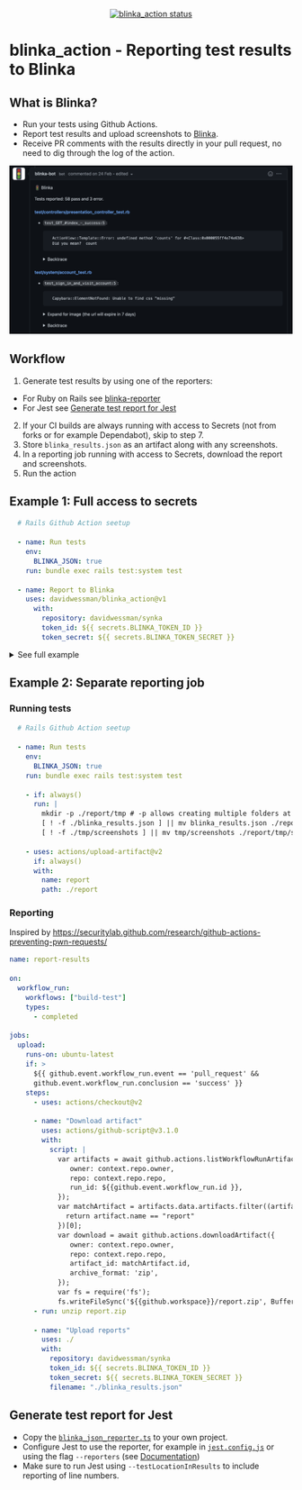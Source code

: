 <p align="center">
  <a href="https://github.com/davidwessman/blinka_action">
    <img alt="blinka_action status" src="https://github.com/davidwessman/blinka_action/workflows/build-test/badge.svg">
  </a>
</p>

# blinka_action - Reporting test results to Blinka

## What is Blinka?

- Run your tests using Github Actions.
- Report test results and upload screenshots to [Blinka](https://www.blinka.app).
- Receive PR comments with the results directly in your pull request, no need to dig through the log of the action.

![Example of Blinka comment on a pull request](./blinka-example.png?raw=true)

## Workflow

1. Generate test results by using one of the reporters:
  - For Ruby on Rails see [blinka-reporter](https://github.com/davidwessman/blinka-reporter)
  - For Jest see [Generate test report for Jest](#generate-test-report-for-jest)
2. If your CI builds are always running with access to Secrets (not from forks or for example Dependabot), skip to step 7.
3. Store `blinka_results.json` as an artifact along with any screenshots.
4. In a reporting job running with access to Secrets, download the report and screenshots.
5. Run the action


## Example 1: Full access to secrets

```yaml
  # Rails Github Action seetup

  - name: Run tests
    env:
      BLINKA_JSON: true
    run: bundle exec rails test:system test

  - name: Report to Blinka
    uses: davidwessman/blinka_action@v1
      with:
        repository: davidwessman/synka
        token_id: ${{ secrets.BLINKA_TOKEN_ID }}
        token_secret: ${{ secrets.BLINKA_TOKEN_SECRET }}
```

<details>

  <summary>See full example</summary>

  ```yaml
  name: Main
  on: [push]

  jobs:
    tests:
      name: Tests
      runs-on: ubuntu-20.04
      services:
        postgres:
          image: postgres:13
          env:
            POSTGRES_USER: postgres
            POSTGRES_DB: synka_test
            POSTGRES_PASSWORD: "password"
          ports: ["5432:5432"]

      steps:
        - name: Checkout code
          uses: actions/checkout@v2

        - name: Setup Ruby
          uses: ruby/setup-ruby@v1
          with:
            bundler-cache: true

        - name: Setup Node
          uses: actions/setup-node@v1
          with:
            node-version: 12.x

        - name: Find yarn cache location
          id: yarn-cache
          run: echo "::set-output name=dir::$(yarn cache dir)"

        - name: JS package cache
          uses: actions/cache@v1
          with:
            path: ${{ steps.yarn-cache.outputs.dir }}
            key: ${{ runner.os }}-yarn-${{ hashFiles('**/yarn.lock') }}
            restore-keys: |
              ${{ runner.os }}-yarn-

        - name: Install packages
          run: |
            yarn install --pure-lockfile

        - name: Setup test database
          env:
            RAILS_ENV: test
            PGHOST: localhost
            PGUSER: myapp
          run: |
            bin/rails db:setup

        - name: Run tests
          env:
            BLINKA_JSON: true
          run: bundle exec rails test:system test

        - name: Report to Blinka
          uses: davidwessman/blinka_action@v1
            with:
              repository: davidwessman/synka
              token_id: ${{ secrets.BLINKA_TOKEN_ID }}
              token_secret: ${{ secrets.BLINKA_TOKEN_SECRET }}
  ```
</details>

## Example 2: Separate reporting job

### Running tests

```yaml
  # Rails Github Action seetup

  - name: Run tests
    env:
      BLINKA_JSON: true
    run: bundle exec rails test:system test

    - if: always()
      run: |
        mkdir -p ./report/tmp # -p allows creating multiple folders at once
        [ ! -f ./blinka_results.json ] || mv blinka_results.json ./report
        [ ! -f ./tmp/screenshots ] || mv tmp/screenshots ./report/tmp/screenshots

    - uses: actions/upload-artifact@v2
      if: always()
      with:
        name: report
        path: ./report
```

### Reporting

Inspired by https://securitylab.github.com/research/github-actions-preventing-pwn-requests/

```yaml
name: report-results

on:
  workflow_run:
    workflows: ["build-test"]
    types:
      - completed

jobs:
  upload:
    runs-on: ubuntu-latest
    if: >
      ${{ github.event.workflow_run.event == 'pull_request' &&
      github.event.workflow_run.conclusion == 'success' }}
    steps:
      - uses: actions/checkout@v2

      - name: "Download artifact"
        uses: actions/github-script@v3.1.0
        with:
          script: |
            var artifacts = await github.actions.listWorkflowRunArtifacts({
               owner: context.repo.owner,
               repo: context.repo.repo,
               run_id: ${{github.event.workflow_run.id }},
            });
            var matchArtifact = artifacts.data.artifacts.filter((artifact) => {
              return artifact.name == "report"
            })[0];
            var download = await github.actions.downloadArtifact({
               owner: context.repo.owner,
               repo: context.repo.repo,
               artifact_id: matchArtifact.id,
               archive_format: 'zip',
            });
            var fs = require('fs');
            fs.writeFileSync('${{github.workspace}}/report.zip', Buffer.from(download.data));
      - run: unzip report.zip

      - name: "Upload reports"
        uses: ./
        with:
          repository: davidwessman/synka
          token_id: ${{ secrets.BLINKA_TOKEN_ID }}
          token_secret: ${{ secrets.BLINKA_TOKEN_SECRET }}
          filename: "./blinka_results.json"

```


## Generate test report for Jest

- Copy the [`blinka_json_reporter.ts`](./src/blinka_json_reporter.ts) to your own project.
- Configure Jest to use the reporter, for example in [`jest.config.js`](./jest.config.js#L10) or using the flag `--reporters` (see [Documentation](https://jestjs.io/docs/configuration#reporters-arraymodulename--modulename-options))
- Make sure to run Jest using `--testLocationInResults` to include reporting of line numbers.

